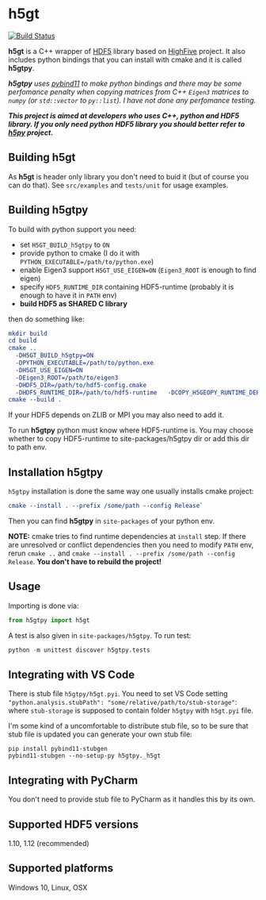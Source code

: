 # h5gt
[![Build Status](https://travis-ci.com/tierra-colada/h5gt.svg?branch=main)](https://travis-ci.com/tierra-colada/h5gt)

**h5gt** is a C++ wrapper of [HDF5](https://www.hdfgroup.org/solutions/hdf5/) library based on [HighFive](https://github.com/BlueBrain/HighFive.git) project. It also includes python bindings that you can install with cmake and it is called **h5gtpy**.

***h5gtpy** uses [pybind11](https://github.com/pybind/pybind11) to make python bindings and there may be some perfomance penalty when copying matrices from C++ `Eigen3` matrices to `numpy` (or `std::vector` to `py::list`). I have not done any perfomance testing.*

***This project is aimed at developers who uses C++, python and HDF5 library. If you only need python HDF5 library you should better refer to [h5py](https://github.com/h5py/h5py) project.***

## Building h5gt
As **h5gt** is header only library you don't need to buid it (but of course you can do that). See `src/examples` and `tests/unit` for usage examples.

## Building h5gtpy
To build with python support you need:

* set `H5GT_BUILD_h5gtpy` to `ON`
* provide python to cmake (I do it with `PYTHON_EXECUTABLE=/path/to/python.exe`)
* enable Eigen3 support `H5GT_USE_EIGEN=ON` (`Eigen3_ROOT` is enough to find eigen)
* specify `HDF5_RUNTIME_DIR` containing HDF5-runtime (probably it is enough to have it in `PATH` env)
* **build HDF5 as SHARED C library**

then do something like:

```cmake
mkdir build
cd build
cmake .. 
  -DH5GT_BUILD_h5gtpy=ON 
  -DPYTHON_EXECUTABLE=/path/to/python.exe 
  -DH5GT_USE_EIGEN=ON 
  -DEigen3_ROOT=/path/to/eigen3 
  -DHDF5_DIR=/path/to/hdf5-config.cmake 
  -DHDF5_RUNTIME_DIR=/path/to/hdf5-runtime   -DCOPY_H5GEOPY_RUNTIME_DEPS=ON
cmake --build . 
```
If your HDF5 depends on ZLIB or MPI you may also need to add it.

To run **h5gtpy** python must know where HDF5-runtime is. You may choose whether to copy HDF5-runtime to site-packages/h5gtpy dir or add this dir to path env.


## Installation h5gtpy

`h5gtpy` installation is done the same way one usually installs cmake project:

```cmake
cmake --install . --prefix /some/path --config Release`
```

Then you can find **h5gtpy** in `site-packages` of your python env.

**NOTE:** cmake tries to find runtime dependencies at `install` step. If there are unresolved or conflict dependencies then you need to modify `PATH` env, rerun `cmake ..` and `cmake --install . --prefix /some/path --config Release`. **You don't have to rebuild the project!**

## Usage
Importing is done via:
```python
from h5gtpy import h5gt
```

A test is also given in `site-packages/h5gtpy`.
To run test:
```python
python -m unittest discover h5gtpy.tests
```

## Integrating with VS Code
There is stub file `h5gtpy/h5gt.pyi`. You need to set VS Code setting `"python.analysis.stubPath": "some/relative/path/to/stub-storage"`: where `stub-storage` is supposed to contain folder `h5gtpy` with `h5gt.pyi` file.

I'm some kind of a uncomfortable to distribute stub file, so to be sure that stub file is updated you can generate your own stub file:
```shell
pip install pybind11-stubgen
pybind11-stubgen --no-setup-py h5gtpy._h5gt
```

## Integrating with PyCharm
You don't need to provide stub file to PyCharm as it handles this by its own.

## Supported HDF5 versions
1.10, 1.12 (recommended)

## Supported platforms
Windows 10, Linux, OSX